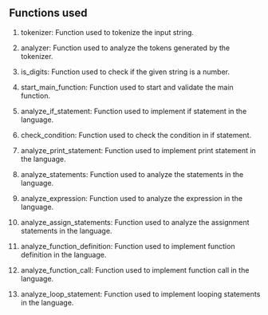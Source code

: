## Functions used

1. tokenizer:
    Function used to tokenize the input string.

2. analyzer:
    Function used to analyze the tokens generated by the tokenizer.

3. is_digits:
    Function used to check if the given string is a number.

4. start_main_function:
    Function used to start and validate the main function.

4. analyze_if_statement:
    Function used to implement if statement in the language.

5. check_condition:
    Function used to check the condition in if statement.

6. analyze_print_statement:
    Function used to implement print statement in the language.

7. analyze_statements:
    Function used to analyze the statements in the language.

8. analyze_expression:
    Function used to analyze the expression in the language.

9. analyze_assign_statements:
    Function used to analyze the assignment statements in the language.

10. analyze_function_definition:
    Function used to implement function definition in the language.

11. analyze_function_call:
    Function used to implement function call in the language.

12. analyze_loop_statement:
    Function used to implement looping statements in the language.